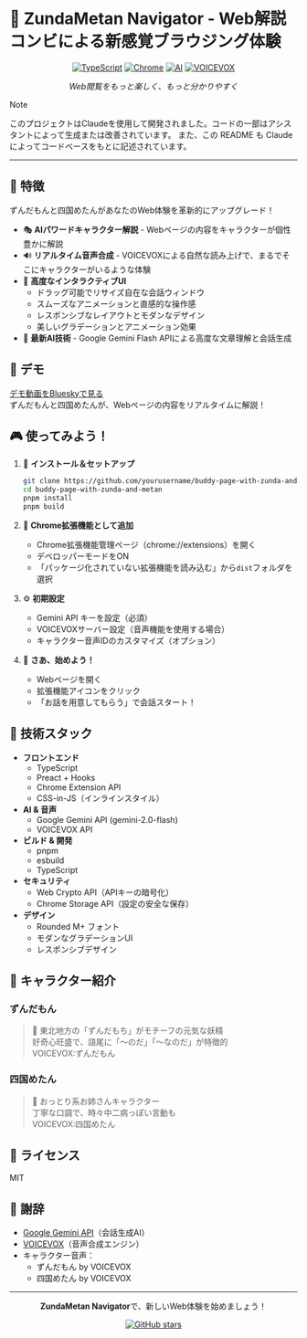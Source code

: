 # 🍵 ZundaMetan Navigator - Web解説コンビによる新感覚ブラウジング体験

<div align="center">

[![TypeScript](https://img.shields.io/badge/TypeScript-007ACC?style=for-the-badge&logo=typescript&logoColor=white)](https://www.typescriptlang.org/)
[![Chrome](https://img.shields.io/badge/Google_Chrome-4285F4?style=for-the-badge&logo=Google-chrome&logoColor=white)](https://chrome.google.com/webstore)
[![AI](https://img.shields.io/badge/Gemini_AI-8E75B2?style=for-the-badge&logo=google&logoColor=white)](https://deepmind.google/technologies/gemini/)
[![VOICEVOX](https://img.shields.io/badge/VOICEVOX-57B560?style=for-the-badge)](https://voicevox.hiroshiba.jp/)

_Web閲覧をもっと楽しく、もっと分かりやすく_  
</div>

> [!NOTE]
> このプロジェクトはClaudeを使用して開発されました。コードの一部はアシスタントによって生成または改善されています。
> また、この README も Claude によってコードベースをもとに記述されています。

---

## 🌟 特徴

ずんだもんと四国めたんがあなたのWeb体験を革新的にアップグレード！

- 🎭 **AIパワードキャラクター解説** - Webページの内容をキャラクターが個性豊かに解説
- 🔊 **リアルタイム音声合成** - VOICEVOXによる自然な読み上げで、まるでそこにキャラクターがいるような体験
- 🎨 **高度なインタラクティブUI**
  - ドラッグ可能でリサイズ自在な会話ウィンドウ
  - スムーズなアニメーションと直感的な操作感
  - レスポンシブなレイアウトとモダンなデザイン
  - 美しいグラデーションとアニメーション効果
- 🤖 **最新AI技術** - Google Gemini Flash APIによる高度な文章理解と会話生成

## 📱 デモ
[デモ動画をBlueskyで見る](https://bsky.app/profile/did:plc:an3xifvom3u6bg6iug3drdjr/post/3lm5g55aq5k2p)  
ずんだもんと四国めたんが、Webページの内容をリアルタイムに解説！

## 🎮 使ってみよう！

1. 🔧 **インストール＆セットアップ**
   ```bash
   git clone https://github.com/yourusername/buddy-page-with-zunda-and-metan.git
   cd buddy-page-with-zunda-and-metan
   pnpm install
   pnpm build
   ```

2. 🚀 **Chrome拡張機能として追加**
   - Chrome拡張機能管理ページ（chrome://extensions）を開く
   - デベロッパーモードをON
   - 「パッケージ化されていない拡張機能を読み込む」から`dist`フォルダを選択

3. ⚙️ **初期設定**
   - Gemini API キーを設定（必須）
   - VOICEVOXサーバー設定（音声機能を使用する場合）
   - キャラクター音声IDのカスタマイズ（オプション）

4. 🎉 **さあ、始めよう！**
   - Webページを開く
   - 拡張機能アイコンをクリック
   - 「お話を用意してもらう」で会話スタート！

## 🔧 技術スタック

- **フロントエンド**
  - TypeScript
  - Preact + Hooks
  - Chrome Extension API
  - CSS-in-JS（インラインスタイル）
- **AI & 音声**
  - Google Gemini API (gemini-2.0-flash)
  - VOICEVOX API
- **ビルド & 開発**
  - pnpm
  - esbuild
  - TypeScript
- **セキュリティ**
  - Web Crypto API（APIキーの暗号化）
  - Chrome Storage API（設定の安全な保存）
- **デザイン**
  - Rounded M+ フォント
  - モダンなグラデーションUI
  - レスポンシブデザイン

## 💫 キャラクター紹介

### ずんだもん
> 🍡 東北地方の「ずんだもち」がモチーフの元気な妖精  
> 好奇心旺盛で、語尾に「〜のだ」「〜なのだ」が特徴的  
> VOICEVOX:ずんだもん

### 四国めたん
> 🌸 おっとり系お姉さんキャラクター  
> 丁寧な口調で、時々中二病っぽい言動も  
> VOICEVOX:四国めたん

## 📄 ライセンス

MIT

## 🙏 謝辞

- [Google Gemini API](https://ai.google.dev/)（会話生成AI）
- [VOICEVOX](https://voicevox.hiroshiba.jp/)（音声合成エンジン）
- キャラクター音声：
  - ずんだもん by VOICEVOX
  - 四国めたん by VOICEVOX

---

<div align="center">

**ZundaMetan Navigator**で、新しいWeb体験を始めましょう！

[![GitHub stars](https://img.shields.io/github/stars/izumiz-dev/buddy-page-with-zunda-and-metan?style=social)](https://github.com/izumiz-dev/buddy-page-with-zunda-and-metan)

</div>